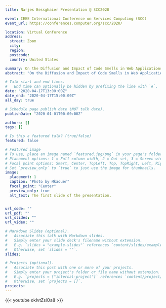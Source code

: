 ```yaml
---
title: Narjes Bessghaier Presentation @ SCC2020

event: IEEE International Conference on Services Computing (SCC)
event_url: https://conferences.computer.org/scc/2020/

location: Virtual Conference
address:
  street: Zoom
  city: 
  region: 
  postcode: 
  country: United States

summary: On the Diffusion and Impact of Code Smells in Web Applications.
abstract: "On the Diffusion and Impact of Code Smells in Web Applications."

# Talk start and end times.
#   End time can optionally be hidden by prefixing the line with `#`.
date: "2020-04-17T13:00:00Z"
date_end: "2020-04-17T15:00:00Z"
all_day: true

# Schedule page publish date (NOT talk date).
publishDate: "2020-01-01T00:00:00Z"

authors: []
tags: []

# Is this a featured talk? (true/false)
featured: false

# Featured image
# To use, place an image named `featured.jpg/png` in your page's folder.
# Placement options: 1 = Full column width, 2 = Out-set, 3 = Screen-width
# Focal point options: Smart, Center, TopLeft, Top, TopRight, Left, Right, BottomLeft, Bottom, BottomRight
# Set `preview_only` to `true` to just use the image for thumbnails.
image:
  placement: 1
  caption: "Photo by Mkaouer"
  focal_point: "Center"
  preview_only: true
  alt_text: The first slide of the presentation.


url_code: ""
url_pdf: ""
url_slides: ""
url_video: ""

# Markdown Slides (optional).
#   Associate this talk with Markdown slides.
#   Simply enter your slide deck's filename without extension.
#   E.g. `slides = "example-slides"` references `content/slides/example-slides.md`.
#   Otherwise, set `slides = ""`.
slides:

# Projects (optional).
#   Associate this post with one or more of your projects.
#   Simply enter your project's folder or file name without extension.
#   E.g. `projects = ["internal-project"]` references `content/project/deep-learning/index.md`.
#   Otherwise, set `projects = []`.
projects:
---
```


{{< youtube okIvtZslOa8 >}}


